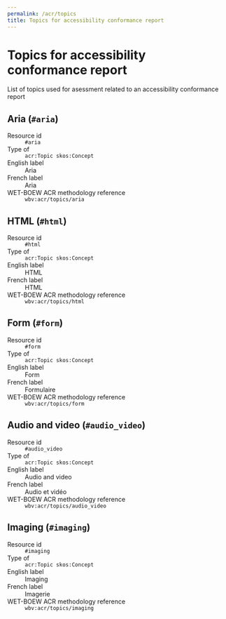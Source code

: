 ```yaml
---
permalink: /acr/topics
title: Topics for accessibility conformance report
---
```


<div prefix="acr: https://wet-boew.github.io/vocab/acr# wbv: https://wet-boew.github.io/vocab/">
  <h1>Topics for accessibility conformance report</h1>
  <p>List of topics used for asessment related to an accessibility conformance report</p>

  <section id="aria" resource="#aria" typeof="acr:Topic skos:Concept">
    <h2><span property="skos:prefLabel dct:title">Aria</span> (<code>#aria</code>)</h2>
    <dl>
      <dt>Resource id</dt>
      <dd><code>#aria</code></dd>
      <dt>Type of</dt>
      <dd><code>acr:Topic skos:Concept</code></dd>
      <dt>English label</dt>
      <dd>Aria</dd>
      <dt>French label</dt>
      <dd property="skos:prefLabel dct:title" lang="fr">Aria</dd>
      <dt>WET-BOEW ACR methodology reference</dt>
      <dd><code>wbv:acr/topics/aria</code></dd>
    </dl>
  </section>
  
  <section id="html" resource="#html" typeof="acr:Topic skos:Concept">
    <h2><span property="skos:prefLabel dct:title">HTML</span> (<code>#html</code>)</h2>
    <dl>
      <dt>Resource id</dt>
      <dd><code>#html</code></dd>
      <dt>Type of</dt>
      <dd><code>acr:Topic skos:Concept</code></dd>
      <dt>English label</dt>
      <dd>HTML</dd>
      <dt>French label</dt>
      <dd property="skos:prefLabel dct:title" lang="fr">HTML</dd>
      <dt>WET-BOEW ACR methodology reference</dt>
      <dd><code>wbv:acr/topics/html</code></dd>
    </dl>
  </section>
  
  <section id="form" resource="#form" typeof="acr:Topic skos:Concept">
    <h2><span property="skos:prefLabel dct:title">Form</span> (<code>#form</code>)</h2>
    <dl>
      <dt>Resource id</dt>
      <dd><code>#form</code></dd>
      <dt>Type of</dt>
      <dd><code>acr:Topic skos:Concept</code></dd>
      <dt>English label</dt>
      <dd>Form</dd>
      <dt>French label</dt>
      <dd property="skos:prefLabel dct:title" lang="fr">Formulaire</dd>
      <dt>WET-BOEW ACR methodology reference</dt>
      <dd><code>wbv:acr/topics/form</code></dd>
    </dl>
  </section>
  
  <section id="audio_video" resource="#audio_video" typeof="acr:Topic skos:Concept">
    <h2><span property="skos:prefLabel dct:title">Audio and video</span> (<code>#audio_video</code>)</h2>
    <dl>
      <dt>Resource id</dt>
      <dd><code>#audio_video</code></dd>
      <dt>Type of</dt>
      <dd><code>acr:Topic skos:Concept</code></dd>
      <dt>English label</dt>
      <dd>Audio and video</dd>
      <dt>French label</dt>
      <dd property="skos:prefLabel dct:title" lang="fr">Audio et vidéo</dd>
      <dt>WET-BOEW ACR methodology reference</dt>
      <dd><code>wbv:acr/topics/audio_video</code></dd>
    </dl>
  </section>
  
  <section id="imaging" resource="#imaging" typeof="acr:Topic skos:Concept">
    <h2><span property="skos:prefLabel dct:title">Imaging</span> (<code>#imaging</code>)</h2>
    <dl>
      <dt>Resource id</dt>
      <dd><code>#imaging</code></dd>
      <dt>Type of</dt>
      <dd><code>acr:Topic skos:Concept</code></dd>
      <dt>English label</dt>
      <dd>Imaging</dd>
      <dt>French label</dt>
      <dd property="skos:prefLabel dct:title" lang="fr">Imagerie</dd>
      <dt>WET-BOEW ACR methodology reference</dt>
      <dd><code>wbv:acr/topics/imaging</code></dd>
    </dl>
  </section>
</div>
